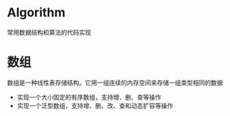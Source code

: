 # Algorithm
常用数据结构和算法的代码实现

# 数组
数组是一种线性表存储结构。它用一组连续的内存空间来存储一组类型相同的数据
- 实现一个大小固定的有序数组，支持增、删、查等操作
- 实现一个泛型数组，支持增、删、改、查和动态扩容等操作